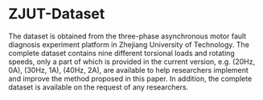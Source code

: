 # ZJUT-Dataset
The dataset is obtained from the three-phase asynchronous motor fault diagnosis experiment platform in Zhejiang University of Technology. The complete dataset contains nine different torsional loads and rotating speeds, only a part of which is provided in the current version, e.g. (20Hz, 0A), (30Hz, 1A), (40Hz, 2A), are available to help researchers implement and improve the method proposed in this paper. In addition, the complete dataset is available on the request of any researchers.
